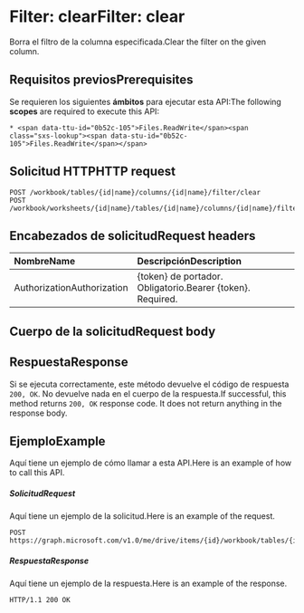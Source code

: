 # <a name="filter-clear"></a><span data-ttu-id="0b52c-101">Filter: clear</span><span class="sxs-lookup"><span data-stu-id="0b52c-101">Filter: clear</span></span>

<span data-ttu-id="0b52c-102">Borra el filtro de la columna especificada.</span><span class="sxs-lookup"><span data-stu-id="0b52c-102">Clear the filter on the given column.</span></span>
## <a name="prerequisites"></a><span data-ttu-id="0b52c-103">Requisitos previos</span><span class="sxs-lookup"><span data-stu-id="0b52c-103">Prerequisites</span></span>
<span data-ttu-id="0b52c-104">Se requieren los siguientes **ámbitos** para ejecutar esta API:</span><span class="sxs-lookup"><span data-stu-id="0b52c-104">The following **scopes** are required to execute this API:</span></span> 

    * <span data-ttu-id="0b52c-105">Files.ReadWrite</span><span class="sxs-lookup"><span data-stu-id="0b52c-105">Files.ReadWrite</span></span>

## <a name="http-request"></a><span data-ttu-id="0b52c-106">Solicitud HTTP</span><span class="sxs-lookup"><span data-stu-id="0b52c-106">HTTP request</span></span>
<!-- { "blockType": "ignored" } -->
```http
POST /workbook/tables/{id|name}/columns/{id|name}/filter/clear
POST /workbook/worksheets/{id|name}/tables/{id|name}/columns/{id|name}/filter/clear

```
## <a name="request-headers"></a><span data-ttu-id="0b52c-107">Encabezados de solicitud</span><span class="sxs-lookup"><span data-stu-id="0b52c-107">Request headers</span></span>
| <span data-ttu-id="0b52c-108">Nombre</span><span class="sxs-lookup"><span data-stu-id="0b52c-108">Name</span></span>       | <span data-ttu-id="0b52c-109">Descripción</span><span class="sxs-lookup"><span data-stu-id="0b52c-109">Description</span></span>|
|:---------------|:----------|
| <span data-ttu-id="0b52c-110">Authorization</span><span class="sxs-lookup"><span data-stu-id="0b52c-110">Authorization</span></span>  | <span data-ttu-id="0b52c-p101">{token} de portador. Obligatorio.</span><span class="sxs-lookup"><span data-stu-id="0b52c-p101">Bearer {token}. Required.</span></span> |


## <a name="request-body"></a><span data-ttu-id="0b52c-113">Cuerpo de la solicitud</span><span class="sxs-lookup"><span data-stu-id="0b52c-113">Request body</span></span>

## <a name="response"></a><span data-ttu-id="0b52c-114">Respuesta</span><span class="sxs-lookup"><span data-stu-id="0b52c-114">Response</span></span>

<span data-ttu-id="0b52c-p102">Si se ejecuta correctamente, este método devuelve el código de respuesta `200, OK`. No devuelve nada en el cuerpo de la respuesta.</span><span class="sxs-lookup"><span data-stu-id="0b52c-p102">If successful, this method returns `200, OK` response code. It does not return anything in the response body.</span></span>

## <a name="example"></a><span data-ttu-id="0b52c-117">Ejemplo</span><span class="sxs-lookup"><span data-stu-id="0b52c-117">Example</span></span>
<span data-ttu-id="0b52c-118">Aquí tiene un ejemplo de cómo llamar a esta API.</span><span class="sxs-lookup"><span data-stu-id="0b52c-118">Here is an example of how to call this API.</span></span>
##### <a name="request"></a><span data-ttu-id="0b52c-119">Solicitud</span><span class="sxs-lookup"><span data-stu-id="0b52c-119">Request</span></span>
<span data-ttu-id="0b52c-120">Aquí tiene un ejemplo de la solicitud.</span><span class="sxs-lookup"><span data-stu-id="0b52c-120">Here is an example of the request.</span></span>
<!-- {
  "blockType": "request",
  "name": "filter_clear"
}-->
```http
POST https://graph.microsoft.com/v1.0/me/drive/items/{id}/workbook/tables/{id|name}/columns/{id|name}/filter/clear
```

##### <a name="response"></a><span data-ttu-id="0b52c-121">Respuesta</span><span class="sxs-lookup"><span data-stu-id="0b52c-121">Response</span></span>
<span data-ttu-id="0b52c-122">Aquí tiene un ejemplo de la respuesta.</span><span class="sxs-lookup"><span data-stu-id="0b52c-122">Here is an example of the response.</span></span> 
<!-- {
  "blockType": "response",
  "truncated": true,
  "@odata.type": "microsoft.graph.none"
} -->
```http
HTTP/1.1 200 OK
```

<!-- uuid: 8fcb5dbc-d5aa-4681-8e31-b001d5168d79
2015-10-25 14:57:30 UTC -->
<!-- {
  "type": "#page.annotation",
  "description": "Filter: clear",
  "keywords": "",
  "section": "documentation",
  "tocPath": ""
}-->